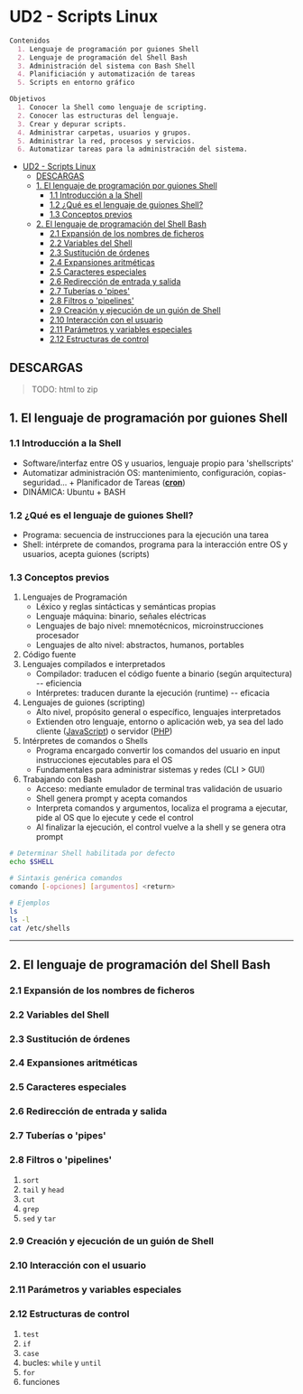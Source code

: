 # UD2 - Scripts Linux

```md
Contenidos
  1. Lenguaje de programación por guiones Shell
  2. Lenguaje de programación del Shell Bash
  3. Administración del sistema con Bash Shell
  4. Planificiación y automatización de tareas
  5. Scripts en entorno gráfico

Objetivos
  1. Conocer la Shell como lenguaje de scripting.
  2. Conocer las estructuras del lenguaje.
  3. Crear y depurar scripts.
  4. Administrar carpetas, usuarios y grupos.
  5. Administrar la red, procesos y servicios.
  6. Automatizar tareas para la administración del sistema.
```

- [UD2 - Scripts Linux](#ud2---scripts-linux)
  - [DESCARGAS](#descargas)
  - [1. El lenguaje de programación por guiones Shell](#1-el-lenguaje-de-programación-por-guiones-shell)
    - [1.1 Introducción a la Shell](#11-introducción-a-la-shell)
    - [1.2 ¿Qué es el lenguaje de guiones Shell?](#12-qué-es-el-lenguaje-de-guiones-shell)
    - [1.3 Conceptos previos](#13-conceptos-previos)
  - [2. El lenguaje de programación del Shell Bash](#2-el-lenguaje-de-programación-del-shell-bash)
    - [2.1 Expansión de los nombres de ficheros](#21-expansión-de-los-nombres-de-ficheros)
    - [2.2 Variables del Shell](#22-variables-del-shell)
    - [2.3 Sustitución de órdenes](#23-sustitución-de-órdenes)
    - [2.4 Expansiones aritméticas](#24-expansiones-aritméticas)
    - [2.5 Caracteres especiales](#25-caracteres-especiales)
    - [2.6 Redirección de entrada y salida](#26-redirección-de-entrada-y-salida)
    - [2.7 Tuberías o 'pipes'](#27-tuberías-o-pipes)
    - [2.8  Filtros o 'pipelines'](#28--filtros-o-pipelines)
    - [2.9 Creación y ejecución de un guión de Shell](#29-creación-y-ejecución-de-un-guión-de-shell)
    - [2.10 Interacción con el usuario](#210-interacción-con-el-usuario)
    - [2.11 Parámetros y variables especiales](#211-parámetros-y-variables-especiales)
    - [2.12 Estructuras de control](#212-estructuras-de-control)



## DESCARGAS

> TODO: html to zip

## 1. El lenguaje de programación por guiones Shell


### 1.1 Introducción a la Shell

- Software/interfaz entre OS y usuarios, lenguaje propio para 'shellscripts'
- Automatizar administración OS: mantenimiento, configuración, copias-seguridad... + Planificador de Tareas ([**cron**](https://support.system76.com/articles/custom-mouse-buttons/))
- DINÁMICA: Ubuntu + BASH

### 1.2 ¿Qué es el lenguaje de guiones Shell?

- Programa: secuencia de instrucciones para la ejecución una tarea
- Shell: intérprete de comandos, programa para la interacción entre OS y usuarios, acepta guiones (scripts)

### 1.3 Conceptos previos

1. Lenguajes de Programación
   - Léxico y reglas sintácticas y semánticas propias
   - Lenguaje máquina: binario, señales eléctricas
   - Lenguajes de bajo nivel: mnemotécnicos, microinstrucciones procesador
   - Lenguajes de alto nivel: abstractos, humanos, portables
2. Código fuente
3. Lenguajes compilados e interpretados
   - Compilador: traducen el código fuente a binario (según arquitectura) -- eficiencia
   - Intérpretes: traducen durante la ejecución (runtime) -- eficacia
4. Lenguajes de guiones (scripting)
   - Alto nivel, propósito general o específico, lenguajes interpretados
   <!-- -  Origen: JCL -->
   - Extienden otro lenguaje, entorno o aplicación web, ya sea del lado cliente ([JavaScript](https://eloquentjavascript.net/)) o servidor ([PHP](https://phptherightway.com/))
5. Intérpretes de comandos o Shells
   - Programa encargado convertir los comandos del usuario en input instrucciones ejecutables para el OS
   - Fundamentales para administrar sistemas y redes (CLI > GUI)
6. Trabajando con Bash
   - Acceso: mediante emulador de terminal tras validación de usuario
   - Shell genera prompt y acepta comandos
   - Interpreta comandos y argumentos, localiza el programa a ejecutar, pide al OS que lo ejecute y cede el control
   - Al finalizar la ejecución, el control vuelve a la shell y se genera otra prompt
   <!-- - Shell por defecto: variable de entorno `$SHELL` -->

```bash
# Determinar Shell habilitada por defecto
echo $SHELL

# Sintaxis genérica comandos
comando [-opciones] [argumentos] <return>

# Ejemplos
ls
ls -l
cat /etc/shells

```

<!-- <ul>
    <ul>
        <li>4</li>
    </ul>
</ul> -->


---
## 2. El lenguaje de programación del Shell Bash

### 2.1 Expansión de los nombres de ficheros
### 2.2 Variables del Shell
### 2.3 Sustitución de órdenes
### 2.4 Expansiones aritméticas
### 2.5 Caracteres especiales
### 2.6 Redirección de entrada y salida
### 2.7 Tuberías o 'pipes'
### 2.8  Filtros o 'pipelines'

1. `sort`
2. `tail` y `head`
3. `cut`
4. `grep`
5. `sed` y `tar`

### 2.9 Creación y ejecución de un guión de Shell
### 2.10 Interacción con el usuario
### 2.11 Parámetros y variables especiales
### 2.12 Estructuras de control

1. `test`
2. `if`
3. `case`
4. bucles: `while` y `until`
5. `for`
6. funciones


